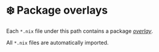 # ❄️ Package overlays

Each `*.nix` file under this path contains a package *[overlay](https://wiki.nixos.org/wiki/Overlays)*.

All `*.nix` files are automatically imported.
